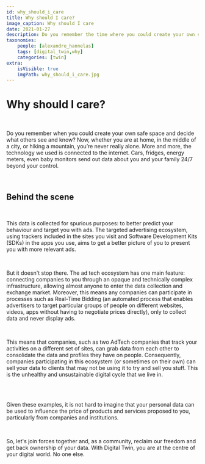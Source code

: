 ```yaml
---
id: why_should_i_care
title: Why should I care? 
image_caption: Why should I care
date: 2021-01-27
description: Do you remember the time where you could create your own safe space and decide what others see and know?
taxonomies:
    people: [alexandre_hannelas]
    tags: [digital_twin,why]
    categories: [twin]
extra:
    isVisible: true
    imgPath: why_should_i_care.jpg
---
```


# Why should I care? 

<br>

Do you remember when you could create your own safe space and decide what others see and know? Now, whether you are at home, in the middle of a city, or hiking a mountain, you’re never really alone. More and more, the technology we used is connected to the internet. Cars, fridges, energy meters, even baby monitors send out data about you and your family 24/7 beyond your control.

<br>

## Behind the scene

<br>

This data is collected for spurious purposes: to better predict your behaviour and target you with ads. The targeted advertising ecosystem, using trackers included in the sites you visit and Software Development Kits (SDKs) in the apps you use, aims to get a better picture of you to present you with more relevant ads.

<br>

But it doesn't stop there. The ad tech ecosystem has one main feature: connecting companies to you through an opaque and technically complex infrastructure, allowing almost anyone to enter the data collection and exchange market. Moreover, this means any companies can participate in processes such as Real-Time Bidding (an automated process that enables advertisers to target particular groups of people on different websites, videos, apps without having to negotiate prices directly), only to collect data and never display ads. 

<br>

This means that companies, such as two AdTech companies that track your activities on a different set of sites, can grab data from each other to consolidate the data and profiles they have on people. Consequently, companies participating in this ecosystem (or sometimes on their own) can sell your data to clients that may not be using it to try and sell you stuff. This is the unhealthy and unsustainable digital cycle that we live in.

<br> 

Given these examples, it is not hard to imagine that your personal data can be used to influence the price of products and services proposed to you, particularly from companies and institutions. 

<br>

So, let's join forces together and, as a community, reclaim our freedom and get back ownership of your data. With Digital Twin, you are at the centre of your digital world. No one else. 